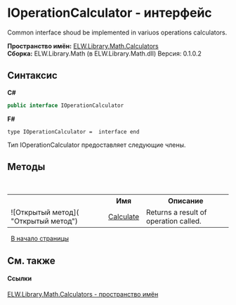 # IOperationCalculator - интерфейс
 

Common interface shoud be implemented in variuos operations calculators.

**Пространство имён:**&nbsp;<a href="N_ELW_Library_Math_Calculators">ELW.Library.Math.Calculators</a><br />**Сборка:**&nbsp;ELW.Library.Math (в ELW.Library.Math.dll) Версия: 0.1.0.2

## Синтаксис

**C#**<br />
``` C#
public interface IOperationCalculator
```

**F#**<br />
``` F#
type IOperationCalculator =  interface end
```

Тип IOperationCalculator предоставляет следующие члены.


## Методы
&nbsp;<table><tr><th></th><th>Имя</th><th>Описание</th></tr><tr><td>![Открытый метод]( "Открытый метод")</td><td><a href="M_ELW_Library_Math_Calculators_IOperationCalculator_Calculate">Calculate</a></td><td>
Returns a result of operation called.</td></tr></table>&nbsp;
<a href="#ioperationcalculator---интерфейс">В начало страницы</a>

## См. также


#### Ссылки
<a href="N_ELW_Library_Math_Calculators">ELW.Library.Math.Calculators - пространство имён</a><br />